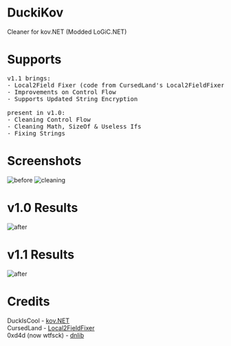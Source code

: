 # DuckiKov
Cleaner for kov.NET (Modded LoGiC.NET)

# Supports
<pre>
v1.1 brings:
- Local2Field Fixer (code from CursedLand's Local2FieldFixer)
- Improvements on Control Flow
- Supports Updated String Encryption

present in v1.0:
- Cleaning Control Flow
- Cleaning Math, SizeOf & Useless Ifs
- Fixing Strings
</pre>

# Screenshots
![before](https://user-images.githubusercontent.com/61099345/120540183-4acd6f00-c3e0-11eb-87ee-c8ab99279b9f.png)
![cleaning](https://i.imgur.com/SXO79JB.png)

# v1.0 Results
![after](https://i.imgur.com/WWHlQFQ.png)

# v1.1 Results
![after](https://i.imgur.com/A8ljhig.png)

# Credits
DuckIsCool - <a href="https://github.com/DuckIsCool/kov.NET">kov.NET</a></br>
CursedLand - <a href="https://github.com/CursedLand/Local2FieldFixer">Local2FieldFixer</a></br>
0xd4d (now wtfsck) - <a href="https://github.com/0xd4d/dnlib/">dnlib</a>
